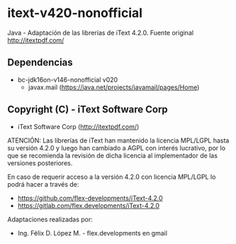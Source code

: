 # itext-v420-nonofficial
Java - Adaptación de las librerías de iText 4.2.0. Fuente original http://itextpdf.com/

## Dependencias
 * bc-jdk16on-v146-nonofficial v020
   * javax.mail  (https://java.net/projects/javamail/pages/Home)

## Copyright (C) - iText Software Corp
 * iText Software Corp (http://itextpdf.com/)

ATENCIÓN: Las librerías de iText han mantenido la licencia MPL/LGPL hasta su versión 4.2.0 y
luego han cambiado a AGPL con interés lucrativo, por lo que se recomienda la revisión de dicha
licencia al implementador de las versiones posteriores.

En caso de requerir acceso a la versión 4.2.0 con licencia MPL/LGPL lo podrá hacer a través de:
 * https://github.com/flex-developments/iText-4.2.0
 * https://gitlab.com/flex.developments/iText-4.2.0


Adaptaciones realizadas por:
 * Ing. Félix D. López M. - flex.developments en gmail